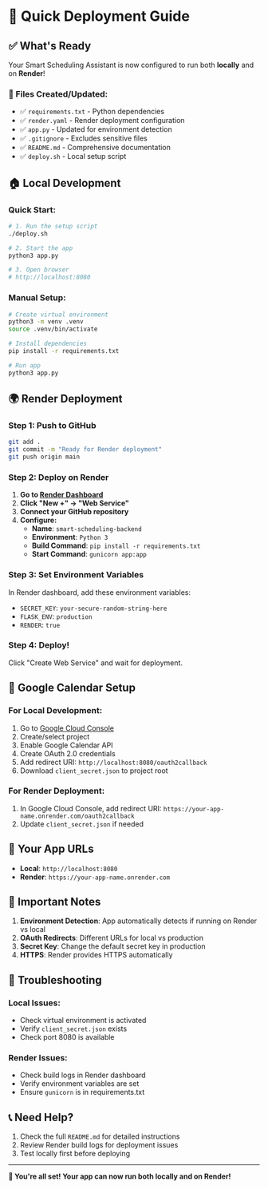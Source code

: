 # 🚀 Quick Deployment Guide

## ✅ What's Ready

Your Smart Scheduling Assistant is now configured to run both **locally** and on **Render**!

### 📁 Files Created/Updated:
- ✅ `requirements.txt` - Python dependencies
- ✅ `render.yaml` - Render deployment configuration  
- ✅ `app.py` - Updated for environment detection
- ✅ `.gitignore` - Excludes sensitive files
- ✅ `README.md` - Comprehensive documentation
- ✅ `deploy.sh` - Local setup script

## 🏠 Local Development

### Quick Start:
```bash
# 1. Run the setup script
./deploy.sh

# 2. Start the app
python3 app.py

# 3. Open browser
# http://localhost:8080
```

### Manual Setup:
```bash
# Create virtual environment
python3 -m venv .venv
source .venv/bin/activate

# Install dependencies
pip install -r requirements.txt

# Run app
python3 app.py
```

## 🌍 Render Deployment

### Step 1: Push to GitHub
```bash
git add .
git commit -m "Ready for Render deployment"
git push origin main
```

### Step 2: Deploy on Render

1. **Go to [Render Dashboard](https://dashboard.render.com/)**
2. **Click "New +" → "Web Service"**
3. **Connect your GitHub repository**
4. **Configure:**
   - **Name**: `smart-scheduling-backend`
   - **Environment**: `Python 3`
   - **Build Command**: `pip install -r requirements.txt`
   - **Start Command**: `gunicorn app:app`

### Step 3: Set Environment Variables
In Render dashboard, add these environment variables:
- `SECRET_KEY`: `your-secure-random-string-here`
- `FLASK_ENV`: `production`
- `RENDER`: `true`

### Step 4: Deploy!
Click "Create Web Service" and wait for deployment.

## 🔧 Google Calendar Setup

### For Local Development:
1. Go to [Google Cloud Console](https://console.cloud.google.com/)
2. Create/select project
3. Enable Google Calendar API
4. Create OAuth 2.0 credentials
5. Add redirect URI: `http://localhost:8080/oauth2callback`
6. Download `client_secret.json` to project root

### For Render Deployment:
1. In Google Cloud Console, add redirect URI:
   `https://your-app-name.onrender.com/oauth2callback`
2. Update `client_secret.json` if needed

## 🎯 Your App URLs

- **Local**: `http://localhost:8080`
- **Render**: `https://your-app-name.onrender.com`

## 🚨 Important Notes

1. **Environment Detection**: App automatically detects if running on Render vs local
2. **OAuth Redirects**: Different URLs for local vs production
3. **Secret Key**: Change the default secret key in production
4. **HTTPS**: Render provides HTTPS automatically

## 🐛 Troubleshooting

### Local Issues:
- Check virtual environment is activated
- Verify `client_secret.json` exists
- Check port 8080 is available

### Render Issues:
- Check build logs in Render dashboard
- Verify environment variables are set
- Ensure `gunicorn` is in requirements.txt

## 📞 Need Help?

1. Check the full `README.md` for detailed instructions
2. Review Render build logs for deployment issues
3. Test locally first before deploying

---

**🎉 You're all set! Your app can now run both locally and on Render!**
